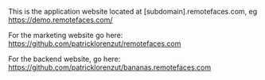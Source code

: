 This is the application website located at \[subdomain\].remotefaces.com, eg https://demo.remotefaces.com/

For the marketing website go here: https://github.com/patricklorenzut/remotefaces.com 

For the backend website, go here: https://github.com/patricklorenzut/bananas.remotefaces.com
